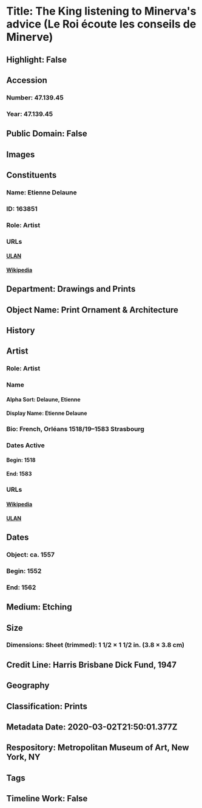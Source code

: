 # Title: The King listening to Minerva's advice (Le Roi écoute les conseils de Minerve)
## Highlight: False
## Accession
### Number: 47.139.45
### Year: 47.139.45
## Public Domain: False
## Images
## Constituents
### Name: Etienne Delaune
### ID: 163851
### Role: Artist
### URLs
#### [ULAN](http://vocab.getty.edu/page/ulan/500026480)
#### [Wikipedia](https://www.wikidata.org/wiki/Q2114093)
## Department: Drawings and Prints
## Object Name: Print Ornament & Architecture
## History
## Artist
### Role: Artist
### Name
#### Alpha Sort: Delaune, Etienne
#### Display Name: Etienne Delaune
### Bio: French, Orléans 1518/19–1583 Strasbourg
### Dates Active
#### Begin: 1518
#### End: 1583
### URLs
#### [Wikipedia](https://www.wikidata.org/wiki/Q2114093)
#### [ULAN](http://vocab.getty.edu/page/ulan/500026480)
## Dates
### Object: ca. 1557
### Begin: 1552
### End: 1562
## Medium: Etching
## Size
### Dimensions: Sheet (trimmed): 1 1/2 × 1 1/2 in. (3.8 × 3.8 cm)
## Credit Line: Harris Brisbane Dick Fund, 1947
## Geography
## Classification: Prints
## Metadata Date: 2020-03-02T21:50:01.377Z
## Respository: Metropolitan Museum of Art, New York, NY
## Tags
## Timeline Work: False